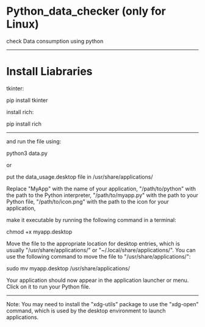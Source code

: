 # Python_data_checker (only for Linux)

check Data consumption using python


***

# Install Liabraries

tkinter:

pip install tkinter
  
install rich:

pip install rich
  
***
and run the file using:

python3 data.py

or

put the data_usage.desktop file in /usr/share/applications/

Replace "MyApp" with the name of your application, "/path/to/python" with the path to the Python interpreter, "/path/to/myapp.py" with the path to your Python file, "/path/to/icon.png" with the path to the icon for your application,

make it executable by running the following command in a terminal:

chmod +x myapp.desktop


Move the file to the appropriate location for desktop entries, which is usually "/usr/share/applications/" or "~/.local/share/applications/". You can use the following command to move the file to "/usr/share/applications/":

sudo mv myapp.desktop /usr/share/applications/

Your application should now appear in the application launcher or menu. Click on it to run your Python file.

***

Note: You may need to install the "xdg-utils" package to use the "xdg-open" command, which is used by the desktop environment to launch applications.
